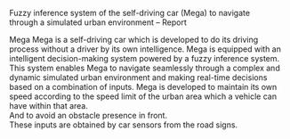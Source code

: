 Fuzzy inference system of the self-driving car (Mega) to navigate               
through a simulated urban environment – Report  

Mega 
Mega is a self-driving car which is developed to do its driving process without a driver by its own 
intelligence. Mega is equipped with an intelligent decision-making system powered by a fuzzy inference 
system. This system enables Mega to navigate seamlessly through a complex and dynamic simulated 
urban environment and making real-time decisions based on a combination of inputs. 
Mega is developed to maintain its own speed according to the speed limit of the urban area which a 
vehicle can have within that area.    
And to avoid an obstacle presence in front.  
These inputs are obtained by car sensors from the road signs. 
